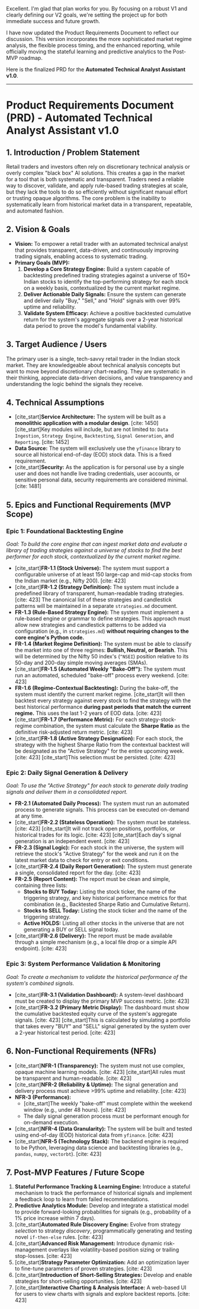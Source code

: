 Excellent. I'm glad that plan works for you. By focusing on a robust V1 and clearly defining our V2 goals, we're setting the project up for both immediate success and future growth.

I have now updated the Product Requirements Document to reflect our discussion. This version incorporates the more sophisticated market regime analysis, the flexible process timing, and the enhanced reporting, while officially moving the stateful learning and predictive analytics to the Post-MVP roadmap.

Here is the finalized PRD for the **Automated Technical Analyst Assistant v1.0**.

***

# Product Requirements Document (PRD) - Automated Technical Analyst Assistant v1.0

## 1. Introduction / Problem Statement

Retail traders and investors often rely on discretionary technical analysis or overly complex "black box" AI solutions. This creates a gap in the market for a tool that is both systematic and transparent. Traders need a reliable way to discover, validate, and apply rule-based trading strategies at scale, but they lack the tools to do so efficiently without significant manual effort or trusting opaque algorithms. The core problem is the inability to systematically learn from historical market data in a transparent, repeatable, and automated fashion.

## 2. Vision & Goals

* **Vision:** To empower a retail trader with an automated technical analyst that provides transparent, data-driven, and continuously improving trading signals, enabling access to systematic trading.
* **Primary Goals (MVP):**
    1.  **Develop a Core Strategy Engine:** Build a system capable of backtesting predefined trading strategies against a universe of 150+ Indian stocks to identify the top-performing strategy for each stock on a weekly basis, contextualized by the current market regime.
    2.  **Deliver Actionable Daily Signals:** Ensure the system can generate and deliver daily "Buy," "Sell," and "Hold" signals with over 99% uptime and reliability.
    3.  **Validate System Efficacy:** Achieve a positive backtested cumulative return for the system's aggregate signals over a 2-year historical data period to prove the model's fundamental viability.

## 3. Target Audience / Users

The primary user is a single, tech-savvy retail trader in the Indian stock market. They are knowledgeable about technical analysis concepts but want to move beyond discretionary chart-reading. They are systematic in their thinking, appreciate data-driven decisions, and value transparency and understanding the logic behind the signals they receive.

## 4. Technical Assumptions

* [cite_start]**Service Architecture:** The system will be built as a **monolithic application with a modular design**. [cite: 1450] [cite_start]Key modules will include, but are not limited to: `Data Ingestion`, `Strategy Engine`, `Backtesting`, `Signal Generation`, and `Reporting`. [cite: 1452]
* **Data Source:** The system will exclusively use the `yfinance` library to source all historical end-of-day (EOD) stock data. This is a fixed requirement.
* [cite_start]**Security:** As the application is for personal use by a single user and does not handle live trading credentials, user accounts, or sensitive personal data, security requirements are considered minimal. [cite: 1481]

## 5. Epics and Functional Requirements (MVP Scope)

### **Epic 1: Foundational Backtesting Engine**
*Goal: To build the core engine that can ingest market data and evaluate a library of trading strategies against a universe of stocks to find the best performer for each stock, contextualized by the current market regime.*

* [cite_start]**FR-1.1 (Stock Universe):** The system must support a configurable universe of at least 150 large-cap and mid-cap stocks from the Indian market (e.g., Nifty 200). [cite: 423]
* [cite_start]**FR-1.2 (Strategy Definition):** The system must include a predefined library of transparent, human-readable trading strategies. [cite: 423] The canonical list of these strategies and candlestick patterns will be maintained in a separate `strategies.md` document.
* **FR-1.3 (Rule-Based Strategy Engine):** The system must implement a rule-based engine or grammar to define strategies. This approach must allow new strategies and candlestick patterns to be added via configuration (e.g., in `strategies.md`) **without requiring changes to the core engine's Python code.**
* **FR-1.4 (Market Regime Definition):** The system must be able to classify the market into one of three regimes: **Bullish, Neutral, or Bearish**. This will be determined by the Nifty 50 index's (`^NSEI`) position relative to its 50-day and 200-day simple moving averages (SMAs).
* [cite_start]**FR-1.5 (Automated Weekly "Bake-Off"):** The system must run an automated, scheduled "bake-off" process every weekend. [cite: 423]
* **FR-1.6 (Regime-Contextual Backtesting):** During the bake-off, the system must identify the current market regime. [cite_start]It will then backtest every strategy against every stock to find the strategy with the best historical performance **during past periods that match the current regime.** This uses the last 1-2 years of EOD data. [cite: 423]
* [cite_start]**FR-1.7 (Performance Metric):** For each strategy-stock-regime combination, the system must calculate the **Sharpe Ratio** as the definitive risk-adjusted return metric. [cite: 423]
* [cite_start]**FR-1.8 (Active Strategy Designation):** For each stock, the strategy with the highest Sharpe Ratio from the contextual backtest will be designated as the "Active Strategy" for the entire upcoming week. [cite: 423] [cite_start]This selection must be persisted. [cite: 423]

### **Epic 2: Daily Signal Generation & Delivery**
*Goal: To use the "Active Strategy" for each stock to generate daily trading signals and deliver them in a consolidated report.*

* **FR-2.1 (Automated Daily Process):** The system must run an automated process to generate signals. This process can be executed on-demand at any time.
* [cite_start]**FR-2.2 (Stateless Operation):** The system must be stateless. [cite: 423] [cite_start]It will not track open positions, portfolios, or historical trades for its logic. [cite: 423] [cite_start]Each day's signal generation is an independent event. [cite: 423]
* **FR-2.3 (Signal Logic):** For each stock in the universe, the system will retrieve the stock's "Active Strategy" for the week and run it on the latest market data to check for entry or exit conditions.
* [cite_start]**FR-2.4 (Daily Report Generation):** The system must generate a single, consolidated report for the day. [cite: 423]
* **FR-2.5 (Report Content):** The report must be clean and simple, containing three lists:
    * **Stocks to BUY Today:** Listing the stock ticker, the name of the triggering strategy, and key historical performance metrics for that combination (e.g., Backtested Sharpe Ratio and Cumulative Return).
    * **Stocks to SELL Today:** Listing the stock ticker and the name of the triggering strategy.
    * **Active HOLDS:** Listing all other stocks in the universe that are not generating a BUY or SELL signal today.
* [cite_start]**FR-2.6 (Delivery):** The report must be made available through a simple mechanism (e.g., a local file drop or a simple API endpoint). [cite: 423]

### **Epic 3: System Performance Validation & Monitoring**
*Goal: To create a mechanism to validate the historical performance of the system's combined signals.*

* [cite_start]**FR-3.1 (Validation Dashboard):** A system-level dashboard must be created to display the primary MVP success metric. [cite: 423]
* [cite_start]**FR-3.2 (Primary Metric Display):** The dashboard must show the cumulative backtested equity curve of the system's aggregate signals. [cite: 423] [cite_start]This is calculated by simulating a portfolio that takes every "BUY" and "SELL" signal generated by the system over a 2-year historical test period. [cite: 423]

## 6. Non-Functional Requirements (NFRs)

* [cite_start]**NFR-1 (Transparency):** The system must not use complex, opaque machine learning models. [cite: 423] [cite_start]All rules must be transparent and human-readable. [cite: 423]
* [cite_start]**NFR-2 (Reliability & Uptime):** The signal generation and delivery process must achieve >99% uptime and reliability. [cite: 423]
* **NFR-3 (Performance):**
    * [cite_start]The weekly "bake-off" must complete within the weekend window (e.g., under 48 hours). [cite: 423]
    * The daily signal generation process must be performant enough for on-demand execution.
* [cite_start]**NFR-4 (Data Granularity):** The system will be built and tested using end-of-day (EOD) historical data from `yfinance`. [cite: 423]
* [cite_start]**NFR-5 (Technology Stack):** The backend engine is required to be Python, leveraging data science and backtesting libraries (e.g., `pandas`, `numpy`, `vectorbt`). [cite: 423]

## 7. Post-MVP Features / Future Scope

1.  **Stateful Performance Tracking & Learning Engine:** Introduce a stateful mechanism to track the performance of historical signals and implement a feedback loop to learn from failed recommendations.
2.  **Predictive Analytics Module:** Develop and integrate a statistical model to provide forward-looking probabilities for signals (e.g., probability of a 1% price increase within 7 days).
3.  [cite_start]**Automated Rule Discovery Engine:** Evolve from strategy *selection* to strategy *discovery*, programmatically generating and testing novel `if-then-else` rules. [cite: 423]
4.  [cite_start]**Advanced Risk Management:** Introduce dynamic risk-management overlays like volatility-based position sizing or trailing stop-losses. [cite: 423]
5.  [cite_start]**Strategy Parameter Optimization:** Add an optimization layer to fine-tune parameters of proven strategies. [cite: 423]
6.  [cite_start]**Introduction of Short-Selling Strategies:** Develop and enable strategies for short-selling opportunities. [cite: 423]
7.  [cite_start]**Interactive Charting & Analysis Interface:** A web-based UI for users to view charts with signals and explore backtest reports. [cite: 423]

